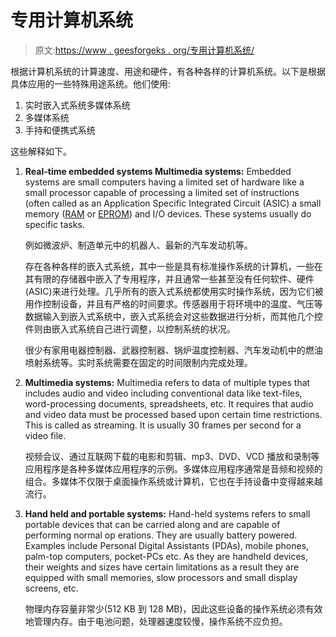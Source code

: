 # 专用计算机系统

> 原文:[https://www . geesforgeks . org/专用计算机系统/](https://www.geeksforgeeks.org/special-purpose-computer-systems/)

根据计算机系统的计算速度、用途和硬件，有各种各样的计算机系统。以下是根据具体应用的一些特殊用途系统。他们使用:

1.  实时嵌入式系统多媒体系统
2.  多媒体系统
3.  手持和便携式系统

这些解释如下。

1.  **Real-time embedded systems Multimedia systems:**
    Embedded systems are small computers having a limited set of hardware like a small processor capable of processing a limited set of instructions (often called as an Application Specific Integrated Circuit (ASIC) a small memory ([RAM](https://www.geeksforgeeks.org/different-types-ram-random-access-memory/) or [EPROM](https://www.geeksforgeeks.org/difference-between-eprom-and-eeprom/)) and I/O devices. These systems usually do specific tasks.

    例如微波炉、制造单元中的机器人、最新的汽车发动机等。

    存在各种各样的嵌入式系统，其中一些是具有标准操作系统的计算机，一些在其有限的存储器中嵌入了专用程序，并且通常一些甚至没有任何软件、硬件(ASIC)来进行处理。几乎所有的嵌入式系统都使用实时操作系统，因为它们被用作控制设备，并且有严格的时间要求。传感器用于将环境中的温度、气压等数据输入到嵌入式系统中，嵌入式系统会对这些数据进行分析，而其他几个控件则由嵌入式系统自己进行调整，以控制系统的状况。

    很少有家用电器控制器、武器控制器、锅炉温度控制器、汽车发动机中的燃油喷射系统等。实时系统需要在固定的时间限制内完成处理。

2.  **Multimedia systems:**
    Multimedia refers to data of multiple types that includes audio and video including conventional data like text-files, word-processing documents, spreadsheets, etc. It requires that audio and video data must be processed based upon certain time restrictions. This is called as streaming. It is usually 30 frames per second for a video file.

    视频会议、通过互联网下载的电影和剪辑、mp3、DVD、VCD 播放和录制等应用程序是各种多媒体应用程序的示例。多媒体应用程序通常是音频和视频的组合。多媒体不仅限于桌面操作系统或计算机，它也在手持设备中变得越来越流行。

3.  **Hand held and portable systems:**
    Hand-held systems refers to small portable devices that can be carried along and are capable of performing normal op erations. They are usually battery powered. Examples include Personal Digital Assistants (PDAs), mobile phones, palm-top computers, pocket-PCs etc. As they are handheld devices, their weights and sizes have certain limitations as a result they are equipped with small memories, slow processors and small display screens, etc.

    物理内存容量非常少(512 KB 到 128 MB)，因此这些设备的操作系统必须有效地管理内存。由于电池问题，处理器速度较慢，操作系统不应负担。